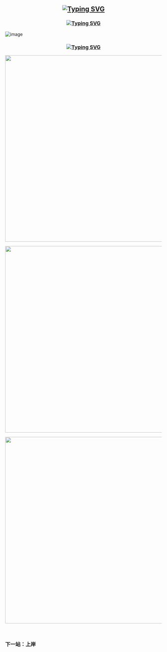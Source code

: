 <h2 align="center"> 
  <a href="https://git.io/typing-svg"><img src="https://readme-typing-svg.demolab.com?font=Righteous&size=32&duration=3000&pause=1000&color=8F7FD3DE&center=true&vCenter=true&repeat=false&width=435&lines=Hello!+Welecom+to+Jinze+!" alt="Typing SVG" /></a>
</h2>

<h3 align="center">
    <a href="https://git.io/typing-svg"><img src="https://readme-typing-svg.demolab.com? font=Righteous&size=32&duration=3000&pause=1000&color=8F7FD3DE&center=true&vCenter=true&repeat=false&width=435&lines=你陪了我多少年，花开花落，一路上起起跌跌。" alt="Typing SVG" /></a>

</h3>

![image](https://user-images.githubusercontent.com/84832795/212478754-bb2b6468-c2ef-486b-ae8b-a79a0faf715d.png)
<br/>

<h3 align="center">
      <a href="https://git.io/typing-svg"><img src="https://readme-typing-svg.demolab.com? font=Righteous&size=32&duration=3000&pause=1000&color=8F7FD3DE&center=true&vCenter=true&repeat=false&width=435&lines=或许是不知梦的缘故，流离之人追逐幻影。" alt="Typing SVG" /></a>
 </h3>
<p align="center"> 
  <img src="https://github-readme-stats-sand-three-38.vercel.app/api?username=Jinzedev&show_icons=true&theme=cobalt&hide_border=true&include_all_commits=true&count_private=true" width="600"/>
</p>
<p align="center"> 
  <img src="https://github-profile-trophy.vercel.app/?username=Jinzedev&rank=SECRET,SSS,SS,S,AAA,AA,A,B&theme=dracula&column=-1&no-frame=true" width="600"/>
</p>

<p align="center"> 
  <img src="https://github-readme-activity-graph.cyclic.app/graph?username=Jinzedev&theme=tokyo-night" width="600"/>
</p>
<br/>

### 下一站：上岸

